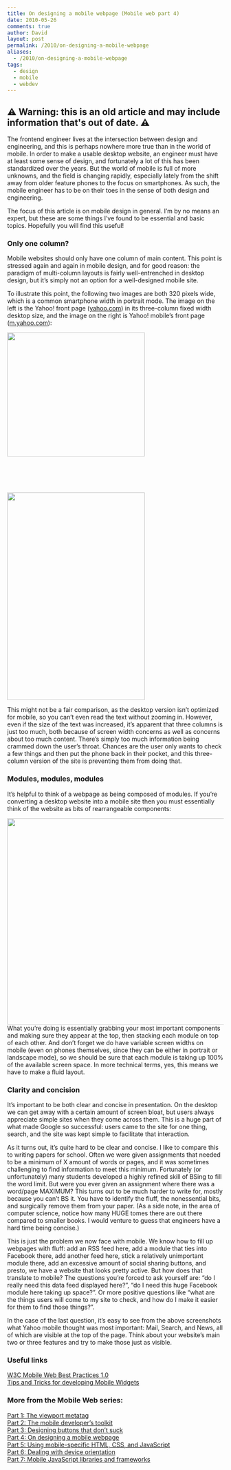 ```yaml
---
title: On designing a mobile webpage (Mobile web part 4)
date: 2010-05-26
comments: true
author: David
layout: post
permalink: /2010/on-designing-a-mobile-webpage
aliases:
  - /2010/on-designing-a-mobile-webpage
tags:
  - design
  - mobile
  - webdev
---
```


## ⚠️ Warning: this is an old article and may include information that's out of date. ⚠️

The frontend engineer lives at the intersection between design and engineering, and this is perhaps nowhere more true than in the world of mobile. In order to make a usable desktop website, an engineer must have at least some sense of design, and fortunately a lot of this has been standardized over the years. But the world of mobile is full of more unknowns, and the field is changing rapidly, especially lately from the shift away from older feature phones to the focus on smartphones. As such, the mobile engineer has to be on their toes in the sense of both design and engineering.

The focus of this article is on mobile design in general. I&#8217;m by no means an expert, but these are some things I&#8217;ve found to be essential and basic topics. Hopefully you will find this useful!

### Only one column?

Mobile websites should only have one column of main content. This point is stressed again and again in mobile design, and for good reason: the paradigm of multi-column layouts is fairly well-entrenched in desktop design, but it&#8217;s simply not an option for a well-designed mobile site.

To illustrate this point, the following two images are both 320 pixels wide, which is a common smartphone width in portrait mode. The image on the left is the Yahoo! front page ([yahoo.com][1]) in its three-column fixed width desktop size, and the image on the right is Yahoo! mobile&#8217;s front page ([m.yahoo.com][2]):

<img src="http://davidbcalhoun.com/wp-content/uploads/2010/05/yahoo-frontpage.jpg" alt="" title="Yahoo desktop front page" width="320" height="288" class="alignleft size-full wp-image-243 left-margin-large" style="padding: 0 0 6em 0;" /><img src="http://davidbcalhoun.com/wp-content/uploads/2010/05/yahoo-mobile.jpg" alt="" title="Yahoo Mobile front page" width="320" height="482" class="alignleft size-full wp-image-244 left-margin-large" />

This might not be a fair comparison, as the desktop version isn&#8217;t optimized for mobile, so you can&#8217;t even read the text without zooming in. However, even if the size of the text was increased, it&#8217;s apparent that three columns is just too much, both because of screen width concerns as well as concerns about too much content. There&#8217;s simply too much information being crammed down the user&#8217;s throat. Chances are the user only wants to check a few things and then put the phone back in their pocket, and this three-column version of the site is preventing them from doing that.

### Modules, modules, modules

It&#8217;s helpful to think of a webpage as being composed of modules. If you&#8217;re converting a desktop website into a mobile site then you must essentially think of the website as bits of rearrangeable components:

<img src="http://davidbcalhoun.com/wp-content/uploads/2010/05/mobile-modules.png" alt="" title="Components of a website, broken into modules" width="774" height="479" class="size-full wp-image-253" /> 
What you&#8217;re doing is essentially grabbing your most important components and making sure they appear at the top, then stacking each module on top of each other. And don&#8217;t forget we do have variable screen widths on mobile (even on phones themselves, since they can be either in portrait or landscape mode), so we should be sure that each module is taking up 100% of the available screen space. In more technical terms, yes, this means we have to make a fluid layout.

### Clarity and concision

It&#8217;s important to be both clear and concise in presentation. On the desktop we can get away with a certain amount of screen bloat, but users always appreciate simple sites when they come across them. This is a huge part of what made Google so successful: users came to the site for one thing, search, and the site was kept simple to facilitate that interaction.

As it turns out, it&#8217;s quite hard to be clear and concise. I like to compare this to writing papers for school. Often we were given assignments that needed to be a minimum of X amount of words or pages, and it was sometimes challenging to find information to meet this minimum. Fortunately (or unfortunately) many students developed a highly refined skill of BSing to fill the word limit. But were you ever given an assignment where there was a word/page MAXIMUM? This turns out to be much harder to write for, mostly because you can&#8217;t BS it. You have to identify the fluff, the nonessential bits, and surgically remove them from your paper. (As a side note, in the area of computer science, notice how many HUGE tomes there are out there compared to smaller books. I would venture to guess that engineers have a hard time being concise.)

This is just the problem we now face with mobile. We know how to fill up webpages with fluff: add an RSS feed here, add a module that ties into Facebook there, add another feed here, stick a relatively unimportant module there, add an excessive amount of social sharing buttons, and presto, we have a website that looks pretty active. But how does that translate to mobile? The questions you&#8217;re forced to ask yourself are: &#8220;do I really need this data feed displayed here?&#8221;, &#8220;do I need this huge Facebook module here taking up space?&#8221;. Or more positive questions like &#8220;what are the things users will come to my site to check, and how do I make it easier for them to find those things?&#8221;.

In the case of the last question, it&#8217;s easy to see from the above screenshots what Yahoo mobile thought was most important: Mail, Search, and News, all of which are visible at the top of the page. Think about your website&#8217;s main two or three features and try to make those just as visible.

### Useful links

[W3C Mobile Web Best Practices 1.0][3]  
[Tips and Tricks for developing Mobile Widgets][4]

### More from the Mobile Web series:

[Part 1: The viewport metatag][5]  
[Part 2: The mobile developer’s toolkit][6]  
[Part 3: Designing buttons that don’t suck][7]  
[Part 4: On designing a mobile webpage][8]  
[Part 5: Using mobile-specific HTML, CSS, and JavaScript][9]  
[Part 6: Dealing with device orientation][10]  
[Part 7: Mobile JavaScript libraries and frameworks][11]

[1]: http://yahoo.com
[2]: http://m.yahoo.com
[3]: http://www.w3.org/TR/mobile-bp/
[4]: http://carsonified.com/blog/dev/tips-and-tricks-for-developing-mobile-widgets/
[5]: http://davidbcalhoun.com/2010/viewport-metatag
[6]: http://davidbcalhoun.com/2010/the-mobile-developers-toolkit-mobile-web-part-2
[7]: http://davidbcalhoun.com/2010/designing-buttons-that-dont-suck
[8]: http://davidbcalhoun.com/2010/on-designing-a-mobile-webpage
[9]: http://davidbcalhoun.com/2010/using-mobile-specific-html-css-javascript
[10]: http://davidbcalhoun.com/2010/dealing-with-device-orientation
[11]: http://davidbcalhoun.com/2010/mobile-javascript-libraries-and-frameworks

